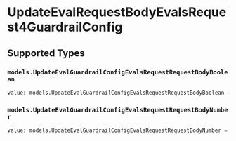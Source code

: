 # UpdateEvalRequestBodyEvalsRequest4GuardrailConfig


## Supported Types

### `models.UpdateEvalGuardrailConfigEvalsRequestRequestBodyBoolean`

```python
value: models.UpdateEvalGuardrailConfigEvalsRequestRequestBodyBoolean = /* values here */
```

### `models.UpdateEvalGuardrailConfigEvalsRequestRequestBodyNumber`

```python
value: models.UpdateEvalGuardrailConfigEvalsRequestRequestBodyNumber = /* values here */
```

